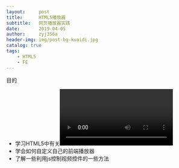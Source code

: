 ```yaml
---
layout:     post
title:      HTML5播放器
subtitle:   网页播放器实践
date:       2019-04-05
author:     zyj356a
header-img: img/post-bg-kuaidi.jpg
catalog: true
tags:
    - HTML5
    - FE
---
```



目的   
- 学习HTML5中有关<video>的一些基本知识
- 学会如何自定义自己的前端播放器
- 了解一些利用js控制视频控件的一些方法